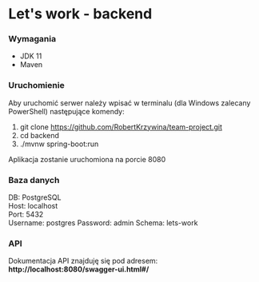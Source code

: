# Let's work - backend

###  Wymagania
<ul>
    <li> JDK 11 </li>
    <li> Maven </li>
</ul>

### Uruchomienie

Aby uruchomić serwer należy wpisać w terminalu (dla Windows zalecany PowerShell) następujące komendy:

1. git clone https://github.com/RobertKrzywina/team-project.git
2. cd backend
3. ./mvnw spring-boot:run

Aplikacja zostanie uruchomiona na porcie 8080

### Baza danych

DB: PostgreSQL <br>
Host: localhost <br>
Port: 5432 <br>
Username: postgres
Password: admin
Schema: lets-work

### API

Dokumentacja API znajduję się pod adresem: <b> http://localhost:8080/swagger-ui.html#/ </b>
